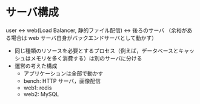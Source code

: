 # サーバ構成

user <-> web(Load Balancer, 静的ファイル配信) <-> 後ろのサーバ
（余裕がある場合は web サーバ自身がバックエンドサーバとして動かす）

- 同じ種類のリソースを必要とするプロセス（例えば，データベースとキャッシュはメモリを多く消費する）は別のサーバに分ける
- 運営の考えた構成
  - アプリケーションは全部で動かす
  - bench: HTTP サーバ，画像配信
  - web1: redis
  - web2: MySQL
